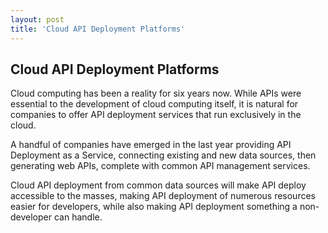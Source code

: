 ```yaml
---
layout: post
title: 'Cloud API Deployment Platforms'
---
```

<h2>Cloud API Deployment Platforms</h2>
<p>Cloud computing has been a reality for six years now. While APIs were essential to the development of cloud computing itself, it is natural for companies to offer API deployment services that run exclusively in the cloud.</p>
<p>A handful of companies have emerged in the last year providing API Deployment as a Service, connecting existing and new data sources, then generating web APIs, complete with common API management services.</p>
<p>Cloud API deployment from common data sources will make API deploy accessible to the masses, making API deployment of numerous resources easier for developers, while also making API deployment something a non-developer can handle.</p>
